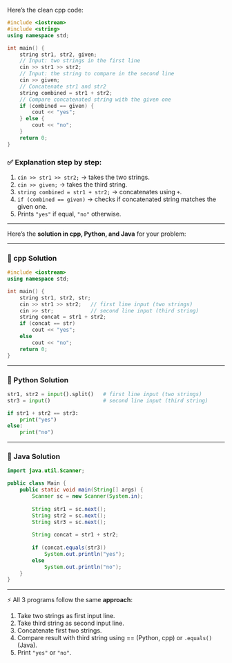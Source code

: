Here’s the clean cpp code:

```cpp
#include <iostream>
#include <string>
using namespace std;

int main() {
    string str1, str2, given;
    // Input: two strings in the first line
    cin >> str1 >> str2;
    // Input: the string to compare in the second line
    cin >> given;
    // Concatenate str1 and str2
    string combined = str1 + str2;
    // Compare concatenated string with the given one
    if (combined == given) {
        cout << "yes";
    } else {
        cout << "no";
    }
    return 0;
}

```

### ✅ Explanation step by step:

1. `cin >> str1 >> str2;` → takes the two strings.
2. `cin >> given;` → takes the third string.
3. `string combined = str1 + str2;` → concatenates using `+`.
4. `if (combined == given)` → checks if concatenated string matches the given one.
5. Prints `"yes"` if equal, `"no"` otherwise.

---

Here’s the **solution in cpp, Python, and Java** for your problem:

---

### 🔹 cpp Solution

```cpp
#include <iostream>
using namespace std;

int main() {
    string str1, str2, str;
    cin >> str1 >> str2;   // first line input (two strings)
    cin >> str;            // second line input (third string)
    string concat = str1 + str2;
    if (concat == str)
        cout << "yes";
    else
        cout << "no";
    return 0;
}

```

---

### 🔹 Python Solution

```python
str1, str2 = input().split()   # first line input (two strings)
str3 = input()                 # second line input (third string)

if str1 + str2 == str3:
    print("yes")
else:
    print("no")

```

---

### 🔹 Java Solution

```java
import java.util.Scanner;

public class Main {
    public static void main(String[] args) {
        Scanner sc = new Scanner(System.in);
        
        String str1 = sc.next();
        String str2 = sc.next();
        String str3 = sc.next();
        
        String concat = str1 + str2;
        
        if (concat.equals(str3))
            System.out.println("yes");
        else
            System.out.println("no");
    }
}

```

---

⚡ All 3 programs follow the same **approach**:

1. Take two strings as first input line.
2. Take third string as second input line.
3. Concatenate first two strings.
4. Compare result with third string using == (Python, cpp) or `.equals()` (Java).
5. Print `"yes"` or `"no"`.